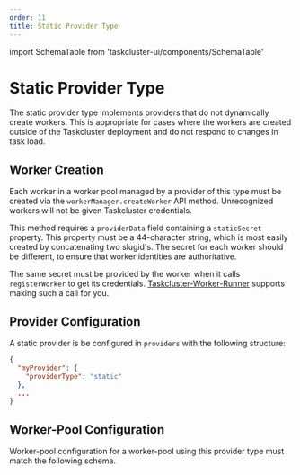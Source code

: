 ```yaml
---
order: 11
title: Static Provider Type
---
```

import SchemaTable from 'taskcluster-ui/components/SchemaTable'

# Static Provider Type

The static provider type implements providers that do not dynamically create workers.
This is appropriate for cases where the workers are created outside of the Taskcluster deployment and do not respond to changes in task load.

## Worker Creation

Each worker in a worker pool managed by a provider of this type must be created via the `workerManager.createWorker` API method.
Unrecognized workers will not be given Taskcluster credentials.

This method requires a `providerData` field containing a `staticSecret` property.
This property must be a 44-character string, which is most easily created by concatenating two slugid's.
The secret for each worker should be different, to ensure that worker identities are authoritative.

The same secret must be provided by the worker when it calls `registerWorker` to get its credentials.
[Taskcluster-Worker-Runner](https://github.com/taskcluster/taskcluster-worker-runner) supports making such a call for you.

## Provider Configuration

A static provider is be configured in `providers` with the following structure:

```json
{
  "myProvider": {
    "providerType": "static"
  },
  ...
}
```

## Worker-Pool Configuration

Worker-pool configuration for a worker-pool using this provider type must match the following schema.

<SchemaTable schema="/schemas/worker-manager/v1/config-static.json" />
